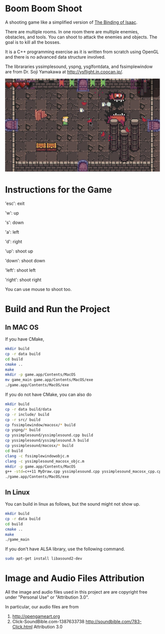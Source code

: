 # Boom Boom Shoot

A shooting game like a simplified version of [The Binding of Isaac](https://store.steampowered.com/app/113200/The_Binding_of_Isaac/).

There are multiple rooms. In one room there are multiple enemies, obstacles, and tools. You can shoot to attack the enemies and objects. The goal is to kill all the bosses.

It is a C++ programming exercise as it is written from scratch using OpenGL and there is no advanced data structure involved.

The librararies yssimplesound, yspng, ysglfontdata, and fssimplewindow are from Dr. Soji Yamakawa at http://ysflight.in.coocan.jp/.

<p align="center">
    <a href="https://youtu.be/nkPYfIaBrvw">
    <img src="./thumbnail.png" alt="BoomBoomShoot">
    </a>
</p>

# Instructions for the Game
'esc':   exit

'w':     up

's':     down

'a':     left

'd':     right

'up':    shoot up

'down':  shoot down

'left':  shoot left

'right': shoot right

You can use mouse to shoot too.

# Build and Run the Project
## In MAC OS
If you have CMake,
```bash
mkdir build
cp -r data build
cd build
cmake ..
make
mkdir -p game.app/Contents/MacOS
mv game_main game.app/Contents/MacOS/exe
./game.app/Contents/MacOS/exe
```

If you do not have CMake, you can also do
``` bash
mkdir build
cp -r data build/data
cp -r include/ build
cp -r src/ build
cp fssimplewindow/macosx/* build
cp yspng/* build
cp yssimplesound/yssimplesound.cpp build
cp yssimplesound/yssimplesound.h build
cp yssimplesound/macosx/* build
cd build
clang -c fssimplewindowobjc.m
clang -c yssimplesound_macosx_objc.m
mkdir -p game.app/Contents/MacOS
g++ -std=c++11 MyDraw.cpp yssimplesound.cpp yssimplesound_macosx_cpp.cpp yssimplesound_macosx_objc.o fssimplewindowcpp.cpp fssimplewindowobjc.o yspng.cpp GameBar.cpp Menu.cpp Room.cpp Tool.cpp Rect.cpp Circle.cpp PngManager.cpp GameObject.cpp ActiveObject.cpp Player.cpp Computer.cpp Bullet.cpp Game.cpp game_main.cpp -framework Cocoa -framework OpenGL -o game.app/Contents/MacOS/exe
./game.app/Contents/MacOS/exe
```

## In Linux
You can build in linux as follows, but the sound might not show up.
```bash
mkdir build
cp -r data build
cd build
cmake ..
make
./game_main
```

If you don't have ALSA library, use the following command.
```bash
sudo apt-get install libasound2-dev
```

# Image and Audio Files Attribution
All the image and audio files used in this project are are copyright free under "Personal Use" or "Attribution 3.0".

In particular, our audio files are from
1. http://opengameart.org
2. Click-SoundBible.com-1387633738			http://soundbible.com/783-Click.html		Attribution 3.0
